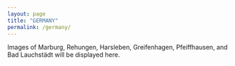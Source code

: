```yaml
---
layout: page
title: "GERMANY"
permalink: /germany/
---
```


Images of Marburg, Rehungen, Harsleben, Greifenhagen, Pfeiffhausen, and Bad Lauchstädt will be displayed here.

